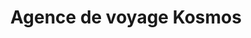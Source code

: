 ---
title: "Agence de voyage Kosmos"
url: /montreal/agence-de-voyage-kosmos/
shop: travel agency
---